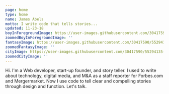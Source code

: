 ```yaml
---
page: home
type: home
name: James Abels
motto: I write code that tells stories...
updated: 11-23-18
boyInForegroundImage: https://user-images.githubusercontent.com/30417590/55294127-2c1c5980-53cc-11e9-9848-5295cd05a9cc.png
zoomedBoyInForegroundImage: ''
fantasyImage: https://user-images.githubusercontent.com/30417590/55294130-33436780-53cc-11e9-93cc-f61572bca6ef.png
zoomedFantasyImage: ''
cityImage: https://user-images.githubusercontent.com/30417590/55294135-3c343900-53cc-11e9-8f9c-e66499ccd920.png
zoomedCityImage: ''
---
```


Hi. I'm a Web developer, start-up founder, and story teller. I used to write about technology, digital media, and M&A 
as a staff reporter for Forbes.com and Mergermarket. Now I use code to tell clear and compelling stories through design and
function. Let's talk.
